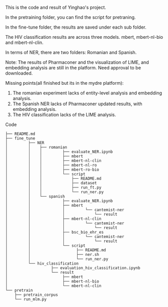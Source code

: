 This is the code and result of Yinghao's project.

In the pretraining folder, you can find the script for pretraning.

In the fine-tune folder, the results are saved under each sub folder.

The HIV classification results are across three models. mbert, mbert-nl-bio and mbert-nl-clin.

In terms of NER, there are two folders: Romanian and Spanish.

Note: The results of Pharmaconer and the visualization of LIME, and embedding analysis are still in the platform. Need approval to be downloaded.

Missing points(all finished but its in the mydre platform):

1. The romanian experiment lacks of entity-level analysis and embedding analysis.
2. The Spanish NER lacks of Pharmaconer updated results, with embedding analysis.
3. The HIV classification lacks of the LIME analysis.


Code 

```
├── README.md
├── fine_tune
│         ├── NER
│         │    ├── romanian
│         │    │         ├── evaluate_NER.ipynb
│         │    │         ├── mbert
│         │    │         ├── mbert-nl-clin
│         │    │         ├── mbert-nl-ro
│         │    │         ├── mbert-ro-bio
│         │    │         └── script
│         │    │             ├── README.md
│         │    │             ├── dataset
│         │    │             ├── run_ft.py
│         │    │             └── run_ner.py
│         │    └── spanish
│         │              ├── evaluate_NER.ipynb
│         │              ├── mbert
│         │              │         └── cantemist-ner
│         │              │             └── result
│         │              ├── mbert-nl-clin
│         │              │         └── cantemist-ner
│         │              │             └── result
│         │              ├── bsc_bio_ehr_es
│         │              │         └── cantemist-ner
│         │              │             └── result
│         │              └── script
│         │                    ├── README.md
│         │                    ├── ner.sh
│         │                    └── run_ner.py
│         └── hiv_classification               
│                   ├── evaluation_hiv_classification.ipynb
│                   └── result                     
│                        ├── mbert
│                        ├── mbert-nl-bio
│                        └── mbert-nl-clin
└── pretrain
    ├── pretrain_corpus
    └── run_mlm.py
        
```